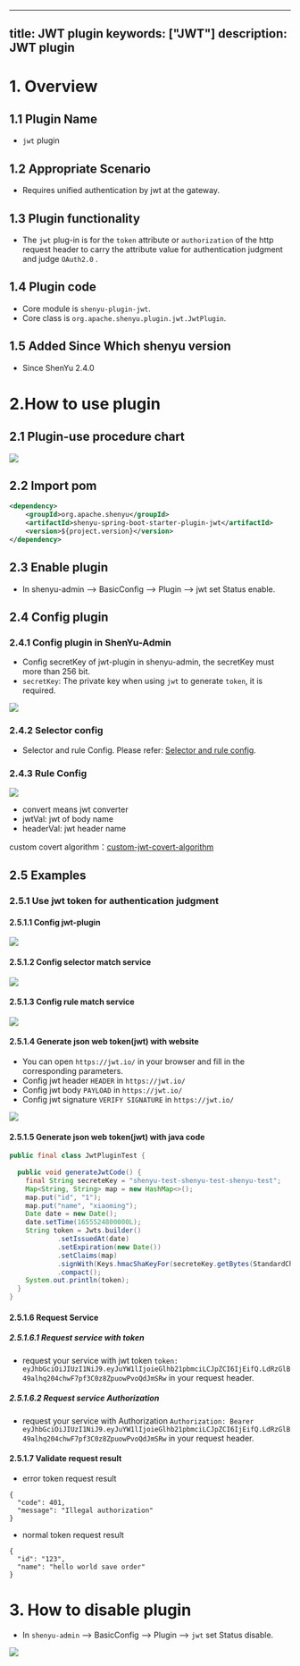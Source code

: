 ---

title: JWT plugin
keywords: ["JWT"]
description: JWT plugin
----------------------

# 1. Overview

## 1.1 Plugin Name

* `jwt` plugin

## 1.2 Appropriate Scenario

* Requires unified authentication by jwt at the gateway.


## 1.3 Plugin functionality

* The `jwt` plug-in is for the `token` attribute or `authorization` of the http request header to carry the attribute value for authentication judgment and judge `OAuth2.0` .

## 1.4 Plugin code

* Core module is `shenyu-plugin-jwt`.
* Core class is `org.apache.shenyu.plugin.jwt.JwtPlugin`.

## 1.5 Added Since Which shenyu version

* Since ShenYu 2.4.0

# 2.How to use plugin

## 2.1 Plugin-use procedure chart

![](/img/shenyu/plugin/plugin_use_en.jpg)

## 2.2 Import pom

```xml
<dependency>
    <groupId>org.apache.shenyu</groupId>
    <artifactId>shenyu-spring-boot-starter-plugin-jwt</artifactId>
    <version>${project.version}</version>
</dependency>
```

## 2.3 Enable plugin

- In shenyu-admin --> BasicConfig --> Plugin --> jwt set Status enable.

## 2.4 Config plugin

### 2.4.1 Config plugin in ShenYu-Admin

* Config secretKey of jwt-plugin in shenyu-admin, the secretKey must more than 256 bit.
* `secretKey`: The private key when using `jwt` to generate `token`, it is required.

![](/img/shenyu/plugin/jwt/jwt-plugin-config-en.jpg)

### 2.4.2 Selector config

* Selector and rule Config. Please refer: [Selector and rule config](../../user-guide/admin-usage/selector-and-rule.md).

### 2.4.3 Rule Config

![](/img/shenyu/plugin/jwt/jwt-plugin-rule-handle-en.jpg)

* convert means jwt converter
* jwtVal: jwt of body name
* headerVal: jwt header name

custom covert algorithm：[custom-jwt-covert-algorithm](../../developer/custom-jwt-covert-algorithm.md)

## 2.5 Examples

### 2.5.1 Use jwt token for authentication judgment

#### 2.5.1.1 Config jwt-plugin

![](/img/shenyu/plugin/jwt/jwt-plugin-config-en.jpg)

#### 2.5.1.2 Config selector match service

![](/img/shenyu/plugin/jwt/jwt-plugin-selector-config-en.jpg)

#### 2.5.1.3 Config rule match service

![](/img/shenyu/plugin/jwt/jwt-plugin-rule-handle-en.jpg)

#### 2.5.1.4 Generate json web token(jwt) with website

* You can open `https://jwt.io/` in your browser and fill in the corresponding parameters.
* Config jwt header `HEADER` in `https://jwt.io/`
* Config jwt body `PAYLOAD` in `https://jwt.io/` 
* Config jwt signature `VERIFY SIGNATURE` in `https://jwt.io/`

![](/img/shenyu/plugin/jwt/jwt-web.jpg)

#### 2.5.1.5 Generate json web token(jwt) with java code

```java
public final class JwtPluginTest {
    
  public void generateJwtCode() {
    final String secreteKey = "shenyu-test-shenyu-test-shenyu-test";
    Map<String, String> map = new HashMap<>();
    map.put("id", "1");
    map.put("name", "xiaoming");
    Date date = new Date();
    date.setTime(1655524800000L);
    String token = Jwts.builder()
            .setIssuedAt(date)
            .setExpiration(new Date())
            .setClaims(map)
            .signWith(Keys.hmacShaKeyFor(secreteKey.getBytes(StandardCharsets.UTF_8)), SignatureAlgorithm.HS256)
            .compact();
    System.out.println(token);
  }
}
```

#### 2.5.1.6 Request Service

##### 2.5.1.6.1 Request service with token

* request your service with jwt token `token: eyJhbGciOiJIUzI1NiJ9.eyJuYW1lIjoieGlhb21pbmciLCJpZCI6IjEifQ.LdRzGlB49alhq204chwF7pf3C0z8ZpuowPvoQdJmSRw` in your request header.

##### 2.5.1.6.2 Request service Authorization

* request your service with Authorization `Authorization: Bearer eyJhbGciOiJIUzI1NiJ9.eyJuYW1lIjoieGlhb21pbmciLCJpZCI6IjEifQ.LdRzGlB49alhq204chwF7pf3C0z8ZpuowPvoQdJmSRw` in your request header.

#### 2.5.1.7 Validate request result

* error token request result

```
{
  "code": 401,
  "message": "Illegal authorization"
}
```

* normal token request result

```
{
  "id": "123",
  "name": "hello world save order"
}
```

# 3. How to disable plugin

- In `shenyu-admin` --> BasicConfig --> Plugin --> `jwt` set Status disable.

![](/img/shenyu/plugin/jwt/jwt-plugin-close_en.jpg)
